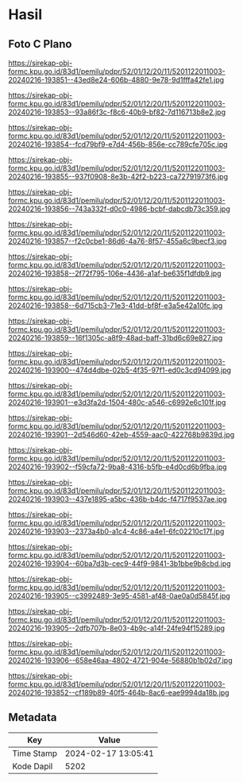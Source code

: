 # Hasil

## Foto C Plano

https://sirekap-obj-formc.kpu.go.id/83d1/pemilu/pdpr/52/01/12/20/11/5201122011003-20240216-193851--43ed8e24-606b-4880-9e78-9d1fffa42fe1.jpg

https://sirekap-obj-formc.kpu.go.id/83d1/pemilu/pdpr/52/01/12/20/11/5201122011003-20240216-193853--93a86f3c-f8c6-40b9-bf82-7d116713b8e2.jpg

https://sirekap-obj-formc.kpu.go.id/83d1/pemilu/pdpr/52/01/12/20/11/5201122011003-20240216-193854--fcd79bf9-e7d4-456b-856e-cc789cfe705c.jpg

https://sirekap-obj-formc.kpu.go.id/83d1/pemilu/pdpr/52/01/12/20/11/5201122011003-20240216-193855--937f0908-8e3b-42f2-b223-ca72791973f6.jpg

https://sirekap-obj-formc.kpu.go.id/83d1/pemilu/pdpr/52/01/12/20/11/5201122011003-20240216-193856--743a332f-d0c0-4986-bcbf-dabcdb73c359.jpg

https://sirekap-obj-formc.kpu.go.id/83d1/pemilu/pdpr/52/01/12/20/11/5201122011003-20240216-193857--f2c0cbe1-86d6-4a76-8f57-455a6c9becf3.jpg

https://sirekap-obj-formc.kpu.go.id/83d1/pemilu/pdpr/52/01/12/20/11/5201122011003-20240216-193858--2f72f795-106e-4436-a1af-be635f1dfdb9.jpg

https://sirekap-obj-formc.kpu.go.id/83d1/pemilu/pdpr/52/01/12/20/11/5201122011003-20240216-193858--6d715cb3-71e3-41dd-bf8f-e3a5e42a10fc.jpg

https://sirekap-obj-formc.kpu.go.id/83d1/pemilu/pdpr/52/01/12/20/11/5201122011003-20240216-193859--16f1305c-a8f9-48ad-baff-31bd6c69e827.jpg

https://sirekap-obj-formc.kpu.go.id/83d1/pemilu/pdpr/52/01/12/20/11/5201122011003-20240216-193900--474d4dbe-02b5-4f35-97f1-ed0c3cd94099.jpg

https://sirekap-obj-formc.kpu.go.id/83d1/pemilu/pdpr/52/01/12/20/11/5201122011003-20240216-193901--e3d3fa2d-1504-480c-a546-c6992e6c101f.jpg

https://sirekap-obj-formc.kpu.go.id/83d1/pemilu/pdpr/52/01/12/20/11/5201122011003-20240216-193901--2d546d60-42eb-4559-aac0-422768b9839d.jpg

https://sirekap-obj-formc.kpu.go.id/83d1/pemilu/pdpr/52/01/12/20/11/5201122011003-20240216-193902--f59cfa72-9ba8-4316-b5fb-e4d0cd6b9fba.jpg

https://sirekap-obj-formc.kpu.go.id/83d1/pemilu/pdpr/52/01/12/20/11/5201122011003-20240216-193903--437e1895-a5bc-436b-b4dc-f4717f9537ae.jpg

https://sirekap-obj-formc.kpu.go.id/83d1/pemilu/pdpr/52/01/12/20/11/5201122011003-20240216-193903--2373a4b0-a1c4-4c86-a4e1-6fc02210c17f.jpg

https://sirekap-obj-formc.kpu.go.id/83d1/pemilu/pdpr/52/01/12/20/11/5201122011003-20240216-193904--60ba7d3b-cec9-44f9-9841-3b1bbe9b8cbd.jpg

https://sirekap-obj-formc.kpu.go.id/83d1/pemilu/pdpr/52/01/12/20/11/5201122011003-20240216-193905--c3992489-3e95-4581-af48-0ae0a0d5845f.jpg

https://sirekap-obj-formc.kpu.go.id/83d1/pemilu/pdpr/52/01/12/20/11/5201122011003-20240216-193905--2dfb707b-8e03-4b9c-a14f-24fe94f15289.jpg

https://sirekap-obj-formc.kpu.go.id/83d1/pemilu/pdpr/52/01/12/20/11/5201122011003-20240216-193906--658e46aa-4802-4721-904e-56880b1b02d7.jpg

https://sirekap-obj-formc.kpu.go.id/83d1/pemilu/pdpr/52/01/12/20/11/5201122011003-20240216-193852--cf189b89-40f5-464b-8ac6-eae9994da18b.jpg


## Metadata

| Key        | Value               |
| ---------- | ------------------- |
| Time Stamp | 2024-02-17 13:05:41 |
| Kode Dapil | 5202                |



